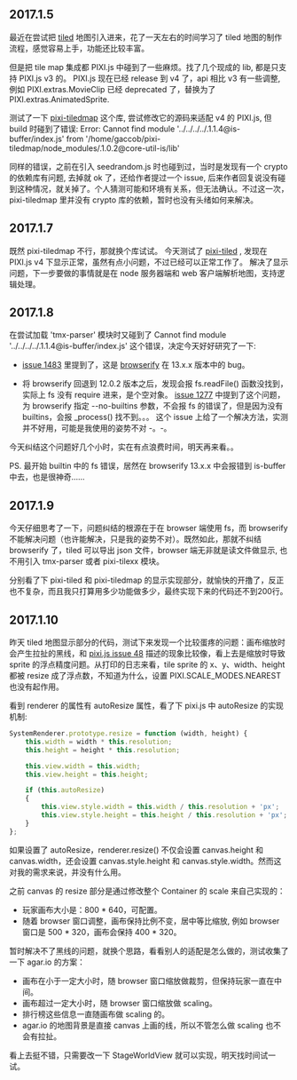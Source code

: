## 2017.1.5

最近在尝试把 [tiled](http://www.mapeditor.org/) 地图引入进来，花了一天左右的时间学习了 tiled 地图的制作流程，感觉容易上手，功能还比较丰富。

但是把 tile map 集成都 PIXI.js 中碰到了一些麻烦。找了几个现成的 lib, 都是只支持 PIXI.js v3 的。 PIXI.js 现在已经 release 到 v4 了，api 相比 v3 有一些调整, 例如 PIXI.extras.MovieClip 已经 deprecated 了，替换为了 PIXI.extras.AnimatedSprite.

测试了一下 [pixi-tiledmap](https://github.com/riebel/pixi-tiledmap) 这个库, 尝试修改它的源码来适配 v4 的 PIXI.js, 但 build 时碰到了错误:
Error: Cannot find module '../../../../.1.1.4@is-buffer/index.js' from '/home/gaccob/pixi-tiledmap/node_modules/.1.0.2@core-util-is/lib'

同样的错误，之前在引入 seedrandom.js 时也碰到过，当时是发现有一个 crypto 的依赖库有问题, 去掉就 ok 了，还给作者提过一个 issue, 后来作者回复说没有碰到这种情况，就关掉了。个人猜测可能和环境有关系，但无法确认。不过这一次，pixi-tiledmap 里并没有 crypto 库的依赖，暂时也没有头绪如何来解决。


## 2017.1.7

既然 pixi-tiledmap 不行，那就换个库试试。 今天测试了 [pixi-tiled](https://github.com/beeglebug/pixi-tiled) , 发现在 PIXI.js v4 下显示正常，虽然有点小问题，不过已经可以正常工作了。 解决了显示问题，下一步要做的事情就是在 node 服务器端和 web 客户端解析地图，支持逻辑处理。


## 2017.1.8

在尝试加载 'tmx-parser' 模块时又碰到了 Cannot find module '../../../../.1.1.4@is-buffer/index.js' 这个错误，决定今天好好研究了一下:

- [issue 1483](https://github.com/substack/node-browserify/issues/1483) 里提到了，这是 [browserify](https://github.com/substack/node-browserify) 在 13.x.x 版本中的 bug。

- 将 browserify 回退到 12.0.2 版本之后，发现会报 fs.readFile() 函数没找到，实际上 fs 没有 require 进来，是个空对象。 [issue 1277](https://github.com/substack/node-browserify/issues/1277) 中提到了这个问题，为 browserify 指定 --no-builtins 参数，不会报 fs 的错误了，但是因为没有 builtins，会报 _process() 找不到。。。 这个 issue 上给了一个解决方法，实测并不好用，可能是我使用的姿势不对 -。-。

今天纠结这个问题好几个小时，实在有点浪费时间，明天再来看。。

PS. 最开始 builtin 中的 fs 错误，居然在 browserify 13.x.x 中会报错到 is-buffer 中去，也是很神奇……


## 2017.1.9

今天仔细思考了一下，问题纠结的根源在于在 browser 端使用 fs，而 browserify 不能解决问题（也许能解决，只是我的姿势不对）。既然如此，那就不纠结 browserify 了，tiled 可以导出 json 文件，browser 端无非就是读文件做显示, 也不用引入 tmx-parser 或者 pixi-tilexx 模块。

分别看了下 pixi-tiled 和 pixi-tiledmap 的显示实现部分，就愉快的开撸了，反正也不复杂，而且我只打算用多少功能做多少，最终实现下来的代码还不到200行。


## 2017.1.10

昨天 tiled 地图显示部分的代码，测试下来发现一个比较蛋疼的问题：画布缩放时会产生拉扯的黑线，和 [pixi.js issue 48](https://github.com/pixijs/pixi.js/issues/48) 描述的现象比较像，看上去是缩放时导致 sprite 的浮点精度问题。从打印的日志来看，tile sprite 的 x、y、width、height 都被 resize 成了浮点数，不知道为什么，设置 PIXI.SCALE_MODES.NEAREST 也没有起作用。

看到 renderer 的属性有 autoResize 属性，看了下 pixi.js 中 autoResize 的实现机制:
```javascript
SystemRenderer.prototype.resize = function (width, height) {
    this.width = width * this.resolution;
    this.height = height * this.resolution;

    this.view.width = this.width;
    this.view.height = this.height;

    if (this.autoResize)
    {
        this.view.style.width = this.width / this.resolution + 'px';
        this.view.style.height = this.height / this.resolution + 'px';
    }
};
```
如果设置了 autoResize，renderer.resize() 不仅会设置 canvas.height 和 canvas.width，还会设置 canvas.style.height 和 canvas.style.width。然而这对我的需求来说，并没有什么用。

之前 canvas 的 resize 部分是通过修改整个 Container 的 scale 来自己实现的：
- 玩家画布大小是：800 * 640，可配置。
- 随着 browser 窗口调整，画布保持比例不变，居中等比缩放, 例如 browser 窗口是 500 * 320，画布会保持 400 * 320。

暂时解决不了黑线的问题，就换个思路，看看别人的适配是怎么做的，测试收集了一下 agar.io 的方案：
- 画布在小于一定大小时，随 browser 窗口缩放做裁剪，但保持玩家一直在中间。
- 画布超过一定大小时，随 browser 窗口缩放做 scaling。
- 排行榜这些信息一直随画布做 scaling 的。
- agar.io 的地图背景是直接 canvas 上画的线，所以不管怎么做 scaling 也不会有拉扯。

看上去挺不错，只需要改一下 StageWorldView 就可以实现，明天找时间试一试。

